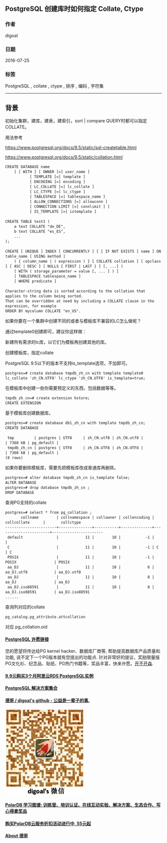 ## PostgreSQL 创建库时如何指定 Collate, Ctype   
                                                                            
### 作者                                                                                                                         
digoal                                                                       
                                                                              
### 日期                                                                         
2016-07-25                                                                        
                                                                          
### 标签                                                                       
PostgreSQL , collate , ctype , 排序 , 编码 , 字符集    
                                                                            
----                                                                      
                                                                               
## 背景     
初始化集群，建库，建表，建索引，sort | compare QUERY时都可以指定COLLATE。  
  
用法参考  
  
https://www.postgresql.org/docs/9.5/static/sql-createtable.html  
  
https://www.postgresql.org/docs/9.5/static/collation.html  
  
```  
CREATE DATABASE name  
    [ [ WITH ] [ OWNER [=] user_name ]  
           [ TEMPLATE [=] template ]  
           [ ENCODING [=] encoding ]  
           [ LC_COLLATE [=] lc_collate ]  
           [ LC_CTYPE [=] lc_ctype ]  
           [ TABLESPACE [=] tablespace_name ]  
           [ ALLOW_CONNECTIONS [=] allowconn ]  
           [ CONNECTION LIMIT [=] connlimit ] ]  
           [ IS_TEMPLATE [=] istemplate ]  
  
CREATE TABLE test1 (  
    a text COLLATE "de_DE",  
    b text COLLATE "es_ES",  
    ...  
);  
  
CREATE [ UNIQUE ] INDEX [ CONCURRENTLY ] [ [ IF NOT EXISTS ] name ] ON table_name [ USING method ]  
    ( { column_name | ( expression ) } [ COLLATE collation ] [ opclass ] [ ASC | DESC ] [ NULLS { FIRST | LAST } ] [, ...] )  
    [ WITH ( storage_parameter = value [, ... ] ) ]  
    [ TABLESPACE tablespace_name ]  
    [ WHERE predicate ]  
  
Character-string data is sorted according to the collation that applies to the column being sorted.  
That can be overridden at need by including a COLLATE clause in the expression, for example  
ORDER BY mycolumn COLLATE "en_US".  
```  
  
如果你要在一个集群中创建不同的或者与模板库不兼容的LC怎么做呢？  
  
通过template0创建即可，建议你这样做：  
  
新建所有需求的lc库，以它们为模板再创建其他的库。  
  
创建模板库，指定collate  
  
PostgreSQL 9.5以下的版本不支持is_template选项，不加即可。  
  
```  
postgres=# create database tmpdb_zh_cn with template template0 lc_collate 'zh_CN.UTF8' lc_ctype 'zh_CN.UTF8' is_template=true;  
```  
  
在模板库中创建一些你需要预定义的东西，包括数据等等。  
  
```  
tmpdb_zh_cn=# create extension hstore;  
CREATE EXTENSION  
```  
  
基于模板库创建数据库。  
  
```  
postgres=# create database db1_zh_cn with template tmpdb_zh_cn;  
CREATE DATABASE  
  
 tmp         | postgres | UTF8     | zh_CN.utf8 | zh_CN.utf8 |                       | 7360 kB | pg_default |   
 tmpdb_zh_cn | postgres | UTF8     | zh_CN.UTF8 | zh_CN.UTF8 |                       | 7360 kB | pg_default |   
(8 rows)  
```  
  
如果你要删除模板库，需要先把模板库改成普通库再删除。  
  
```  
postgres=# alter database tmpdb_zh_cn is_template false;  
ALTER DATABASE  
postgres=# drop database tmpdb_zh_cn ;  
DROP DATABASE  
```  
  
查询PG支持的collate  
  
```  
postgres=# select * from pg_collation ;  
       collname        | collnamespace | collowner | collencoding |      collcollate      |       collctype         
-----------------------+---------------+-----------+--------------+-----------------------+-----------------------  
 default               |            11 |        10 |           -1 |                       |   
 C                     |            11 |        10 |           -1 | C                     | C  
 POSIX                 |            11 |        10 |           -1 | POSIX                 | POSIX  
 aa_DJ                 |            11 |        10 |            6 | aa_DJ.utf8            | aa_DJ.utf8  
 aa_DJ                 |            11 |        10 |            8 | aa_DJ                 | aa_DJ  
 aa_DJ.iso88591        |            11 |        10 |            8 | aa_DJ.iso88591        | aa_DJ.iso88591  
......  
```  
  
查询列对应的collate  
  
```  
pg_catalog.pg_attribute.attcollation  
```  
  
对应 pg_collation.oid  
  
  
  
  
  
  
  
  
  
  
  
  
  
  
  
  
  
  
  
  
  
  
  
  
  
  
  
  
  
  
  
  
  
  
  
  
  
  
  
  
  
  
  
  
  
  
  
  
  
  
  
  
  
  
  
  
  
  
  
  
  
  
  
  
  
  
  
  
  
  
  
  
  
#### [PostgreSQL 许愿链接](https://github.com/digoal/blog/issues/76 "269ac3d1c492e938c0191101c7238216")
您的愿望将传达给PG kernel hacker、数据库厂商等, 帮助提高数据库产品质量和功能, 说不定下一个PG版本就有您提出的功能点. 针对非常好的提议，奖励限量版PG文化衫、纪念品、贴纸、PG热门书籍等，奖品丰富，快来许愿。[开不开森](https://github.com/digoal/blog/issues/76 "269ac3d1c492e938c0191101c7238216").  
  
  
#### [9.9元购买3个月阿里云RDS PostgreSQL实例](https://www.aliyun.com/database/postgresqlactivity "57258f76c37864c6e6d23383d05714ea")
  
  
#### [PostgreSQL 解决方案集合](https://yq.aliyun.com/topic/118 "40cff096e9ed7122c512b35d8561d9c8")
  
  
#### [德哥 / digoal's github - 公益是一辈子的事.](https://github.com/digoal/blog/blob/master/README.md "22709685feb7cab07d30f30387f0a9ae")
  
  
![digoal's wechat](../pic/digoal_weixin.jpg "f7ad92eeba24523fd47a6e1a0e691b59")
  
  
#### [PolarDB 学习图谱: 训练营、培训认证、在线互动实验、解决方案、生态合作、写心得拿奖品](https://www.aliyun.com/database/openpolardb/activity "8642f60e04ed0c814bf9cb9677976bd4")
  
  
#### [购买PolarDB云服务折扣活动进行中, 55元起](https://www.aliyun.com/activity/new/polardb-yunparter?userCode=bsb3t4al "e0495c413bedacabb75ff1e880be465a")
  
  
#### [About 德哥](https://github.com/digoal/blog/blob/master/me/readme.md "a37735981e7704886ffd590565582dd0")
  
